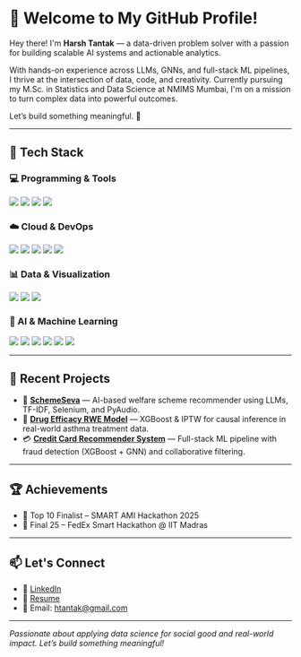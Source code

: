 # 🚀 Welcome to My GitHub Profile!

Hey there! I'm **Harsh Tantak** — a data-driven problem solver with a passion for building scalable AI systems and actionable analytics. 

With hands-on experience across LLMs, GNNs, and full-stack ML pipelines, I thrive at the intersection of data, code, and creativity. Currently pursuing my M.Sc. in Statistics and Data Science at NMIMS Mumbai, I'm on a mission to turn complex data into powerful outcomes.

Let’s build something meaningful. 🚀


---

## 🧰 Tech Stack

### 💻 Programming & Tools
<p align="left">
  <img src="https://img.shields.io/badge/Python-3776AB?style=for-the-badge&logo=python&logoColor=white" />
  <img src="https://img.shields.io/badge/R-276DC3?style=for-the-badge&logo=r&logoColor=white" />
  <img src="https://img.shields.io/badge/SQL-4479A1?style=for-the-badge&logo=mysql&logoColor=white" />
  <img src="https://img.shields.io/badge/C++-00599C?style=for-the-badge&logo=cplusplus&logoColor=white" />
</p>

### ☁️ Cloud & DevOps
<p align="left">
  <img src="https://img.shields.io/badge/AWS-232F3E?style=for-the-badge&logo=amazon-aws&logoColor=white" />
  <img src="https://img.shields.io/badge/Google%20Cloud-4285F4?style=for-the-badge&logo=google-cloud&logoColor=white" />
  <img src="https://img.shields.io/badge/Azure-0078D4?style=for-the-badge&logo=microsoft-azure&logoColor=white" />
  <img src="https://img.shields.io/badge/Docker-2496ED?style=for-the-badge&logo=docker&logoColor=white" />
  <img src="https://img.shields.io/badge/Kubernetes-326CE5?style=for-the-badge&logo=kubernetes&logoColor=white" />
</p>

### 📊 Data & Visualization
<p align="left">
  <img src="https://img.shields.io/badge/Power%20BI-F2C811?style=for-the-badge&logo=powerbi&logoColor=black" />
  <img src="https://img.shields.io/badge/Tableau-E97627?style=for-the-badge&logo=tableau&logoColor=white" />
  <img src="https://img.shields.io/badge/Excel-217346?style=for-the-badge&logo=microsoft-excel&logoColor=white" />
</p>

### 🤖 AI & Machine Learning
<p align="left">
  <img src="https://img.shields.io/badge/Machine%20Learning-FF6F00?style=for-the-badge&logo=mlflow&logoColor=white" />
  <img src="https://img.shields.io/badge/Deep%20Learning-FF0000?style=for-the-badge&logo=pytorch&logoColor=white" />
  <img src="https://img.shields.io/badge/TensorFlow-FF6F00?style=for-the-badge&logo=tensorflow&logoColor=white" />
  <img src="https://img.shields.io/badge/PyTorch-EE4C2C?style=for-the-badge&logo=pytorch&logoColor=white" />
  <img src="https://img.shields.io/badge/NLP-8A2BE2?style=for-the-badge&logo=spacy&logoColor=white" />
  <img src="https://img.shields.io/badge/Graph%20Neural%20Networks-1f425f?style=for-the-badge" />
</p>

---

## 🧠 Recent Projects

- 🎯 [**SchemeSeva**](https://github.com/HarshTantak/SchemeSeva) — AI-based welfare scheme recommender using LLMs, TF-IDF, Selenium, and PyAudio.
- 💊 [**Drug Efficacy RWE Model**](https://github.com/HarshTantak/Drug-Efficacy-Analysis-Using-Real-World-Evidence) — XGBoost & IPTW for causal inference in real-world asthma treatment data.
- 💳 [**Credit Card Recommender System**](https://github.com/HarshTantak/Credit-Card-Based-Recommendation-System) — Full-stack ML pipeline with fraud detection (XGBoost + GNN) and collaborative filtering.

---

## 🏆 Achievements

- 🥇 Top 10 Finalist – SMART AMI Hackathon 2025
- 🥈 Final 25 – FedEx Smart Hackathon @ IIT Madras

---

## 📫 Let's Connect

- 🔗 [LinkedIn](https://www.linkedin.com/in/harsh-tantak-4097431b8/)
- 💼 [Resume](https://drive.google.com/file/d/1zgbXMZZIW1KeU3hj1Or_BWMzkTEdP5U4/view)
- 📧 Email: htantak@gmail.com

---

*Passionate about applying data science for social good and real-world impact. Let’s build something meaningful!*
